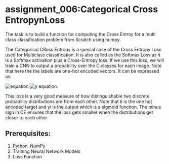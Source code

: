 # assignment_006:Categorical Cross EntropynLoss

The task is to build a function for computing the Cross Entroy for a multi class classification problem from Scratch using numpy. 


The Categorical CRoss Entropy is a special case of the Cross Entropy Loss used for Multiclass classification. It is also called as the Softmax Loss as it is a Softmax activation plus a Cross-Entropy loss. If we use this loss, we will train a CNN to output a probability over the C classes for each image.
Note that here the the labels are one-hot encoded vectors. It can be expressed as:

<img src="https://latex.codecogs.com/svg.latex?\Large&space;CE=\sum_{i=1}^{C}{t_{i}y_{i}}" title="equation" />
<img src="https://latex.codecogs.com/svg.latex?\Large&space;y_{i}=f(x_{i})=\frac{e^{x_{i}}}{\sum_{k=1}^{K}{e^{x_{k}}}" title="y equation" />. 


This loss is a very good measure of how distinguishable two discrete probability distributions are from each other. Note that ti is the one hot encoded target and yi is the output which is a sigmoid function. The minus sign in CE 
ensures that the loss gets smaller when the distributions get closer to each other.

## Prerequisites:
1. Python, NumPy
2. Training Neural Network Models
3. Loss Function
